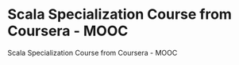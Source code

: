 # Scala Specialization Course from Coursera - MOOC
Scala Specialization Course from Coursera - MOOC
